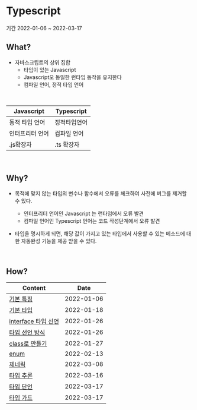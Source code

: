 # Typescript

기간 2022-01-06 ~ 2022-03-17


What?
------
- 자바스크립트의 상위 집합
  - 타입이 있는 Javascript
  - Javascript오 동일한 런타임 동작을 유지한다
  - 컴파일 언어, 정적 타입 언어

<br />


| Javascript | Typescript |
|------------|------------|
| 동적 타입 언어 | 정적타입언어  |
| 인터프리터 언어 | 컴파일 언어  |
| .js확장자    | .ts 확장자   |

<br />

Why?
---

- 목적에 맞지 않는 타입의 변수나 함수에서 오류를 체크하여 사전에 버그를 제거할 수 있다.
    - 인터프리터 언어인 Javascript 는 런타임에서 오류 발견
    - 컴파일 언어인 Typescript 언어는 코드 작성단계에서 오류 발견
    
- 타입을 명시하게 되면, 해당 값이 가지고 있는 타입에서 사용할 수 있는 메소드에 대한 자동완성 기능을 제공 받을 수 있다.

<br />

How?
---

|Content                            | Date       |
|-----------------------------------|------------|
|[기본 특징](./intro.md)              | 2022-01-06 |
|[기본 타입](./types.md)              | 2022-01-18 |
|[interface 타입 선언](./interface.md)| 2022-01-26 |
|[타입 선언 방식](./declaration.md)    | 2022-01-26 |
|[class로 만들기](./class.md)         | 2022-01-27 |
|[enum](./enum.md)                  | 2022-02-13 |
|[제네릭](./generic.md)              | 2022-03-08 |
|[타입 추론](./inference.md)          | 2022-03-16 |
|[타입 단언](./assertion.md)          | 2022-03-17 |
|[타입 가드](./guard.md)              | 2022-03-17 |

